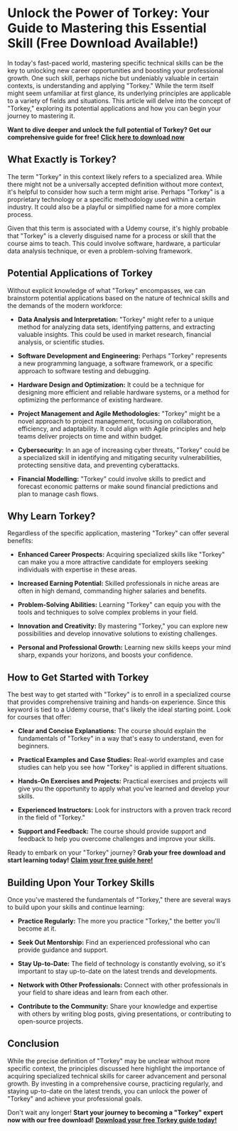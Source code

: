 # Unlock the Power of Torkey: Your Guide to Mastering this Essential Skill (Free Download Available!)

In today's fast-paced world, mastering specific technical skills can be the key to unlocking new career opportunities and boosting your professional growth. One such skill, perhaps niche but undeniably valuable in certain contexts, is understanding and applying "Torkey." While the term itself might seem unfamiliar at first glance, its underlying principles are applicable to a variety of fields and situations. This article will delve into the concept of "Torkey," exploring its potential applications and how you can begin your journey to mastering it.

**Want to dive deeper and unlock the full potential of Torkey? Get our comprehensive guide for free!** [**Click here to download now**](https://udemywork.com/torkey)

## What Exactly is Torkey?

The term "Torkey" in this context likely refers to a specialized area. While there might not be a universally accepted definition without more context, it's helpful to consider how such a term might arise. Perhaps "Torkey" is a proprietary technology or a specific methodology used within a certain industry. It could also be a playful or simplified name for a more complex process.

Given that this term is associated with a Udemy course, it's highly probable that "Torkey" is a cleverly disguised name for a process or skill that the course aims to teach. This could involve software, hardware, a particular data analysis technique, or even a problem-solving framework.

## Potential Applications of Torkey

Without explicit knowledge of what "Torkey" encompasses, we can brainstorm potential applications based on the nature of technical skills and the demands of the modern workforce:

*   **Data Analysis and Interpretation:** "Torkey" might refer to a unique method for analyzing data sets, identifying patterns, and extracting valuable insights. This could be used in market research, financial analysis, or scientific studies.

*   **Software Development and Engineering:** Perhaps "Torkey" represents a new programming language, a software framework, or a specific approach to software testing and debugging.

*   **Hardware Design and Optimization:** It could be a technique for designing more efficient and reliable hardware systems, or a method for optimizing the performance of existing hardware.

*   **Project Management and Agile Methodologies:** "Torkey" might be a novel approach to project management, focusing on collaboration, efficiency, and adaptability. It could align with Agile principles and help teams deliver projects on time and within budget.

*   **Cybersecurity:** In an age of increasing cyber threats, "Torkey" could be a specialized skill in identifying and mitigating security vulnerabilities, protecting sensitive data, and preventing cyberattacks.

*   **Financial Modelling:** "Torkey" could involve skills to predict and forecast economic patterns or make sound financial predictions and plan to manage cash flows.

## Why Learn Torkey?

Regardless of the specific application, mastering "Torkey" can offer several benefits:

*   **Enhanced Career Prospects:** Acquiring specialized skills like "Torkey" can make you a more attractive candidate for employers seeking individuals with expertise in these areas.

*   **Increased Earning Potential:** Skilled professionals in niche areas are often in high demand, commanding higher salaries and benefits.

*   **Problem-Solving Abilities:** Learning "Torkey" can equip you with the tools and techniques to solve complex problems in your field.

*   **Innovation and Creativity:** By mastering "Torkey," you can explore new possibilities and develop innovative solutions to existing challenges.

*   **Personal and Professional Growth:** Learning new skills keeps your mind sharp, expands your horizons, and boosts your confidence.

## How to Get Started with Torkey

The best way to get started with "Torkey" is to enroll in a specialized course that provides comprehensive training and hands-on experience. Since this keyword is tied to a Udemy course, that's likely the ideal starting point. Look for courses that offer:

*   **Clear and Concise Explanations:** The course should explain the fundamentals of "Torkey" in a way that's easy to understand, even for beginners.

*   **Practical Examples and Case Studies:** Real-world examples and case studies can help you see how "Torkey" is applied in different situations.

*   **Hands-On Exercises and Projects:** Practical exercises and projects will give you the opportunity to apply what you've learned and develop your skills.

*   **Experienced Instructors:** Look for instructors with a proven track record in the field of "Torkey."

*   **Support and Feedback:** The course should provide support and feedback to help you overcome challenges and improve your skills.

Ready to embark on your "Torkey" journey? **Grab your free download and start learning today!** [**Claim your free guide here!**](https://udemywork.com/torkey)

## Building Upon Your Torkey Skills

Once you've mastered the fundamentals of "Torkey," there are several ways to build upon your skills and continue learning:

*   **Practice Regularly:** The more you practice "Torkey," the better you'll become at it.

*   **Seek Out Mentorship:** Find an experienced professional who can provide guidance and support.

*   **Stay Up-to-Date:** The field of technology is constantly evolving, so it's important to stay up-to-date on the latest trends and developments.

*   **Network with Other Professionals:** Connect with other professionals in your field to share ideas and learn from each other.

*   **Contribute to the Community:** Share your knowledge and expertise with others by writing blog posts, giving presentations, or contributing to open-source projects.

## Conclusion

While the precise definition of "Torkey" may be unclear without more specific context, the principles discussed here highlight the importance of acquiring specialized technical skills for career advancement and personal growth. By investing in a comprehensive course, practicing regularly, and staying up-to-date on the latest trends, you can unlock the power of "Torkey" and achieve your professional goals.

Don't wait any longer! **Start your journey to becoming a "Torkey" expert now with our free download!** [**Download your free Torkey guide today!**](https://udemywork.com/torkey)
